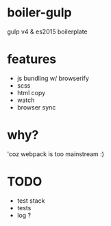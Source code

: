 boiler-gulp
===========
gulp v4 & es2015 boilerplate

features
========
- js bundling w/ browserify
- scss
- html copy
- watch
- browser sync

why?
====
'coz webpack is too mainstream :)

TODO
====
- test stack
- tests
- log ?
